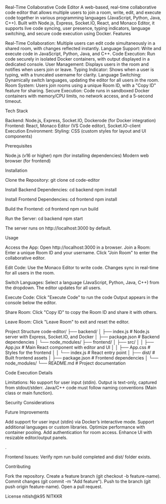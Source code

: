 Real-Time Collaborative Code Editor
A web-based, real-time collaborative code editor that allows multiple users to join a room, write, edit, and execute code together in various programming languages (JavaScript, Python, Java, C++). Built with Node.js, Express, Socket.IO, React, and Monaco Editor, it supports live code syncing, user presence, typing indicators, language switching, and secure code execution using Docker.
Features

Real-Time Collaboration: Multiple users can edit code simultaneously in a shared room, with changes reflected instantly.
Language Support: Write and execute code in JavaScript, Python, Java, and C++.
Code Execution: Run code securely in isolated Docker containers, with output displayed in a dedicated console.
User Management: Displays users in the room and notifies when users join or leave.
Typing Indicator: Shows when a user is typing, with a truncated username for clarity.
Language Switching: Dynamically switch languages, updating the editor for all users in the room.
Room System: Users join rooms using a unique Room ID, with a "Copy ID" feature for sharing.
Secure Execution: Code runs in sandboxed Docker containers with memory/CPU limits, no network access, and a 5-second timeout.

Tech Stack

Backend: Node.js, Express, Socket.IO, Dockerode (for Docker integration)
Frontend: React, Monaco Editor (VS Code editor), Socket.IO-client
Execution Environment:
Styling: CSS (custom styles for layout and UI components)

Prerequisites

Node.js (v16 or higher)
npm (for installing dependencies)
Modern web browser (for frontend)

Installation

Clone the Repository:
git clone <repository-url>
cd code-editor


Install Backend Dependencies:
cd backend
npm install


Install Frontend Dependencies:
cd frontend
npm install







Build the Frontend:
cd frontend
npm run build


Run the Server:
cd backend
npm start

The server runs on http://localhost:3000 by default.


Usage

Access the App: Open http://localhost:3000 in a browser.
Join a Room:
Enter a unique Room ID and your username.
Click "Join Room" to enter the collaborative editor.


Edit Code:
Use the Monaco Editor to write code.
Changes sync in real-time for all users in the room.


Switch Languages:
Select a language (JavaScript, Python, Java, C++) from the dropdown.
The editor updates for all users.


Execute Code:
Click "Execute Code" to run the code 
Output appears in the console below the editor.


Share Room:
Click "Copy ID" to copy the Room ID and share it with others.


Leave Room:
Click "Leave Room" to exit and reset the editor.



Project Structure
code-editor/
├── backend/
│   ├── index.js          # Node.js server with Express, Socket.IO, and Docker
│   ├── package.json      # Backend dependencies
│   └── node_modules/
├── frontend/
│   ├── src/
│   │   ├── App.jsx       # Main React component with editor and UI
│   │   ├── App.css       # Styles for the frontend
│   │   └── index.js      # React entry point
│   ├── dist/             # Built frontend assets
│   ├── package.json      # Frontend dependencies
│   └── node_modules/
└── README.md             # Project documentation

Code Execution Details







Limitations:
No support for user input (stdin).
Output is text-only, captured from stdout/stderr.
Java/C++ code must follow naming conventions (Main class or main function).



Security Considerations


Future Improvements

Add support for user input (stdin) via Docker’s interactive mode.
Support additional languages or custom libraries.
Optimize performance with container pooling.
Add authentication for room access.
Enhance UI with resizable editor/output panels.

.


Frontend Issues: Verify npm run build completed and dist/ folder exists.

Contributing

Fork the repository.
Create a feature branch (git checkout -b feature-name).
Commit changes (git commit -m "Add feature").
Push to the branch (git push origin feature-name).
Open a pull request.

License
nitish@k95 NITKKR
